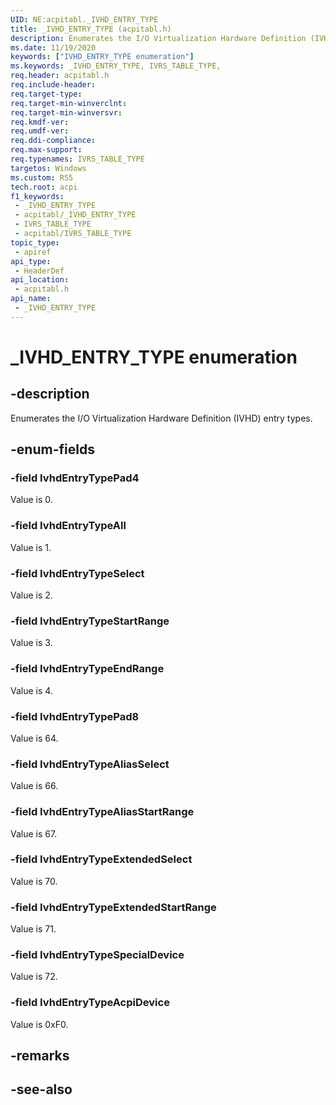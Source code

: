 ```yaml
---
UID: NE:acpitabl._IVHD_ENTRY_TYPE
title: _IVHD_ENTRY_TYPE (acpitabl.h)
description: Enumerates the I/O Virtualization Hardware Definition (IVHD) entry types.
ms.date: 11/19/2020
keywords: ["IVHD_ENTRY_TYPE enumeration"]
ms.keywords: _IVHD_ENTRY_TYPE, IVRS_TABLE_TYPE,
req.header: acpitabl.h
req.include-header: 
req.target-type: 
req.target-min-winverclnt: 
req.target-min-winversvr: 
req.kmdf-ver: 
req.umdf-ver: 
req.ddi-compliance: 
req.max-support: 
req.typenames: IVRS_TABLE_TYPE
targetos: Windows
ms.custom: RS5
tech.root: acpi
f1_keywords:
 - _IVHD_ENTRY_TYPE
 - acpitabl/_IVHD_ENTRY_TYPE
 - IVRS_TABLE_TYPE
 - acpitabl/IVRS_TABLE_TYPE
topic_type:
 - apiref
api_type:
 - HeaderDef
api_location:
 - acpitabl.h
api_name:
 - _IVHD_ENTRY_TYPE
---
```


# _IVHD_ENTRY_TYPE enumeration

## -description

Enumerates the I/O Virtualization Hardware Definition (IVHD) entry types.

## -enum-fields

### -field IvhdEntryTypePad4

Value is 0.

### -field IvhdEntryTypeAll

Value is 1.

### -field IvhdEntryTypeSelect

Value is 2.

### -field IvhdEntryTypeStartRange

Value is 3.

### -field IvhdEntryTypeEndRange

Value is 4.

### -field IvhdEntryTypePad8

Value is 64.

### -field IvhdEntryTypeAliasSelect

Value is 66.

### -field IvhdEntryTypeAliasStartRange

Value is 67.

### -field IvhdEntryTypeExtendedSelect

Value is 70.

### -field IvhdEntryTypeExtendedStartRange

Value is 71.

### -field IvhdEntryTypeSpecialDevice

Value is 72.

### -field IvhdEntryTypeAcpiDevice

Value is 0xF0.

## -remarks

## -see-also
